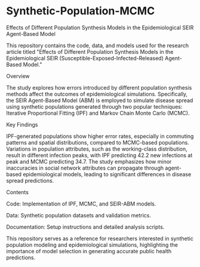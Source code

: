 # Synthetic-Population-MCMC

Effects of Different Population Synthesis Models in the Epidemiological SEIR Agent-Based Model

This repository contains the code, data, and models used for the research article titled "Effects of Different Population Synthesis Models in the Epidemiological SEIR (Susceptible-Exposed-Infected-Released) Agent-Based Model."

Overview

The study explores how errors introduced by different population synthesis methods affect the outcomes of epidemiological simulations. Specifically, the SEIR Agent-Based Model (ABM) is employed to simulate disease spread using synthetic populations generated through two popular techniques: Iterative Proportional Fitting (IPF) and Markov Chain Monte Carlo (MCMC).

Key Findings

IPF-generated populations show higher error rates, especially in commuting patterns and spatial distributions, compared to MCMC-based populations.
Variations in population attributes, such as the working-class distribution, result in different infection peaks, with IPF predicting 42.2 new infections at peak and MCMC predicting 34.7.
The study emphasizes how minor inaccuracies in social network attributes can propagate through agent-based epidemiological models, leading to significant differences in disease spread predictions.

Contents

Code: Implementation of IPF, MCMC, and SEIR-ABM models.

Data: Synthetic population datasets and validation metrics.

Documentation: Setup instructions and detailed analysis scripts.

This repository serves as a reference for researchers interested in synthetic population modeling and epidemiological simulations, highlighting the importance of model selection in generating accurate public health predictions.

